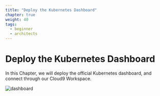 ```yaml
---
title: "Deploy the Kubernetes Dashboard"
chapter: true
weight: 40
tags:
  - beginner
  - architects
---
```


# Deploy the Kubernetes Dashboard

In this Chapter, we will deploy the official Kubernetes dashboard, and connect
through our Cloud9 Workspace.

![dashboard](/images/dashboard.png)
